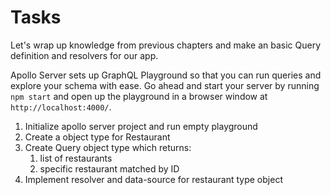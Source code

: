 # Tasks

Let's wrap up knowledge from previous chapters and make an basic Query definition and resolvers for our app.

Apollo Server sets up GraphQL Playground so that you can run queries and explore your schema with ease. Go ahead and start your server by running `npm start` and open up the playground in a browser window at `http://localhost:4000/`.



1. Initialize apollo server project and run empty playground
2. Create a object type for Restaurant 
3. Create Query object type which returns:
   1. list of restaurants
   2. specific restaurant matched by ID
4. Implement resolver and data-source for restaurant type object

